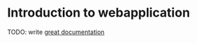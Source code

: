 # Introduction to webapplication

TODO: write [great documentation](http://jacobian.org/writing/what-to-write/)
